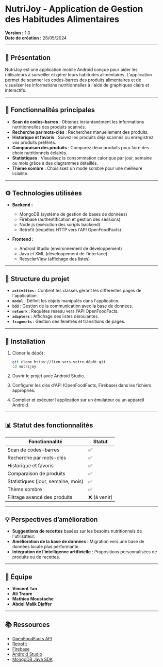 # NutriJoy - Application de Gestion des Habitudes Alimentaires

**Version :** 1.0  
**Date de création :** 26/05/2024  

---

## 📱 **Présentation**
NutriJoy est une application mobile Android conçue pour aider les utilisateurs à surveiller et gérer leurs habitudes alimentaires. L'application permet de scanner les codes-barres des produits alimentaires et de visualiser les informations nutritionnelles à l'aide de graphiques clairs et interactifs.

---

## 🚀 **Fonctionnalités principales**
- **Scan de codes-barres** : Obtenez instantanément les informations nutritionnelles des produits scannés.
- **Recherche par mots-clés** : Recherchez manuellement des produits.
- **Historique et favoris** : Suivez les produits déjà scannés ou enregistrez vos produits préférés.
- **Comparaison des produits** : Comparez deux produits pour faire des choix nutritionnels éclairés.
- **Statistiques** : Visualisez la consommation calorique par jour, semaine ou mois grâce à des diagrammes détaillés.
- **Thème sombre** : Choisissez un mode sombre pour une meilleure lisibilité.

---

## ⚙️ **Technologies utilisées**
- **Backend :**
  - MongoDB (système de gestion de bases de données)
  - Firebase (authentification et gestion des sessions)
  - Node.js (exécution des scripts backend)
  - Retrofit (requêtes HTTP vers l'API OpenFoodFacts)

- **Frontend :**
  - Android Studio (environnement de développement)
  - Java et XML (développement de l'interface)
  - RecyclerView (affichage des listes)

---

## 📂 **Structure du projet**
- **`activities`** : Contient les classes gérant les différentes pages de l'application.
- **`model`** : Définit les objets manipulés dans l'application.
- **`bdd`** : Gestion de la communication avec la base de données.
- **`network`** : Requêtes réseau vers l'API OpenFoodFacts.
- **`adapters`** : Affichage des listes déroulantes.
- **`fragments`** : Gestion des fenêtres et transitions de pages.

---

## 🔧 **Installation**
1. Cloner le dépôt :  
   ```bash
   git clone https://lien-vers-votre-dépôt.git
   cd nutrijoy
   ```

2. Ouvrir le projet avec Android Studio.

3. Configurer les clés d'API (OpenFoodFacts, Firebase) dans les fichiers appropriés.

4. Compiler et exécuter l’application sur un émulateur ou un appareil Android.

---

## 📊 **Statut des fonctionnalités**
| Fonctionnalité                       | Statut    |
|--------------------------------------|-----------|
| Scan de codes-barres                 | ✅         |
| Recherche par mots-clés              | ✅         |
| Historique et favoris                | ✅         |
| Comparaison de produits              | ✅         |
| Statistiques (jour, semaine, mois)   | ✅         |
| Thème sombre                         | ✅         |
| Filtrage avancé des produits         | ❌ (à venir) |

---

## 💡 **Perspectives d’amélioration**
- **Suggestions de recettes** basées sur les besoins nutritionnels de l'utilisateur.
- **Amélioration de la base de données** : Migration vers une base de données locale plus performante.
- **Intégration de l’intelligence artificielle** : Propositions personnalisées de produits ou de recettes.

---

## 👥 **Équipe**
- **Vincent Tan**  
- **Ali Traore**  
- **Mathieu Moustache**  
- **Abdel Malik Djaffer**

---

## 📚 **Ressources**
- [OpenFoodFacts API](https://openfoodfacts.github.io/openfoodfacts-server/api/)
- [Retrofit](https://square.github.io/retrofit/)
- [Firebase](https://firebase.google.com/docs)
- [Android Studio](https://developer.android.com/studio)
- [MongoDB Java SDK](https://www.mongodb.com/docs/atlas/device-sdks/sdk/java/)
